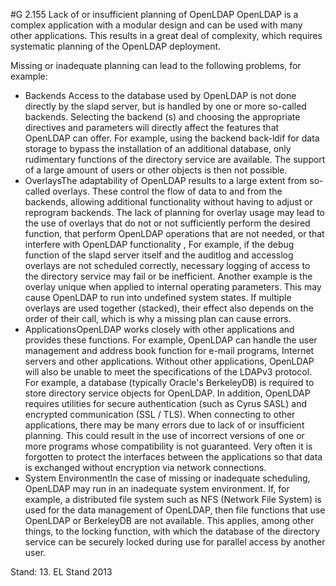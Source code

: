 #G 2.155 Lack of or insufficient planning of OpenLDAP
OpenLDAP is a complex application with a modular design and can be used with many other applications. This results in a great deal of complexity, which requires systematic planning of the OpenLDAP deployment.

Missing or inadequate planning can lead to the following problems, for example:

* Backends Access to the database used by OpenLDAP is not done directly by the slapd server, but is handled by one or more so-called backends. Selecting the backend (s) and choosing the appropriate directives and parameters will directly affect the features that OpenLDAP can offer. For example, using the backend back-ldif for data storage to bypass the installation of an additional database, only rudimentary functions of the directory service are available. The support of a large amount of users or other objects is then not possible.
* OverlaysThe adaptability of OpenLDAP results to a large extent from so-called overlays. These control the flow of data to and from the backends, allowing additional functionality without having to adjust or reprogram backends. The lack of planning for overlay usage may lead to the use of overlays that do not or not sufficiently perform the desired function, that perform OpenLDAP operations that are not needed, or that interfere with OpenLDAP functionality , For example, if the debug function of the slapd server itself and the auditlog and accesslog overlays are not scheduled correctly, necessary logging of access to the directory service may fail or be inefficient. Another example is the overlay unique when applied to internal operating parameters. This may cause OpenLDAP to run into undefined system states. If multiple overlays are used together (stacked), their effect also depends on the order of their call, which is why a missing plan can cause errors.
* ApplicationsOpenLDAP works closely with other applications and provides these functions. For example, OpenLDAP can handle the user management and address book function for e-mail programs, Internet servers and other applications. Without other applications, OpenLDAP will also be unable to meet the specifications of the LDAPv3 protocol. For example, a database (typically Oracle's BerkeleyDB) is required to store directory service objects for OpenLDAP. In addition, OpenLDAP requires utilities for secure authentication (such as Cyrus SASL) and encrypted communication (SSL / TLS). When connecting to other applications, there may be many errors due to lack of or insufficient planning. This could result in the use of incorrect versions of one or more programs whose compatibility is not guaranteed. Very often it is forgotten to protect the interfaces between the applications so that data is exchanged without encryption via network connections.
* System EnvironmentIn the case of missing or inadequate scheduling, OpenLDAP may run in an inadequate system environment. If, for example, a distributed file system such as NFS (Network File System) is used for the data management of OpenLDAP, then file functions that use OpenLDAP or BerkeleyDB are not available. This applies, among other things, to the locking function, with which the database of the directory service can be securely locked during use for parallel access by another user.


Stand: 13. EL Stand 2013



